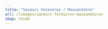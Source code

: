 ```yaml
---
title: "Saveurs Fermières / Mauvandière"
url: /limoges/saveurs-fermieres-mauvandiere/
shop: ferme
---
```

